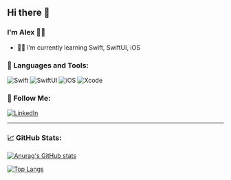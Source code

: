 ## Hi there 👋 
### I’m Alex 👨‍💻

- 🧑‍🎓 I’m currently learning Swift, SwiftUI, iOS

### 📱 Languages and Tools:
![Swift](https://img.shields.io/badge/Swift-ff8019?style=for-the-badge&logo=swift&logoColor=white)
![SwiftUI](https://img.shields.io/badge/SwiftUI-1077AB?style=for-the-badge&logo=swift&logoColor=white)
![iOS](https://img.shields.io/badge/iOS-000000?style=for-the-badge&logo=ios&logoColor=white)
![Xcode](https://img.shields.io/badge/Xcode-000?style=for-the-badge&logo=xcode&logoColor=white)

### 🤝 Follow Me:
[![LinkedIn](https://img.shields.io/badge/-LinkedIn-090909?style=for-the-badge&logo=linkedin&logoColor=007BB6)](https://www.linkedin.com/in/alexey-sarantsev/)
<hr>

### 📈 GitHub Stats:
[![Anurag's GitHub stats](https://github-readme-stats.vercel.app/api?username=AlexxalexS&count_private=true&show_icons=true&theme=dark&hide=issues,contribs)](https://github.com/anuraghazra/github-readme-stats)

[![Top Langs](https://github-readme-stats.vercel.app/api/top-langs/?username=AlexxalexS&hide=C%23&layout=compact&langs_count=6)](https://github.com/anuraghazra/github-readme-stats)
